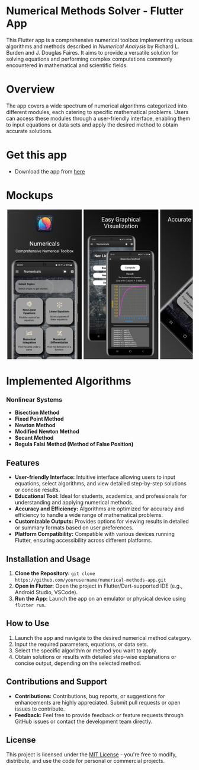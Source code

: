 # Numerical Methods Solver - Flutter App

This Flutter app is a comprehensive numerical toolbox implementing various algorithms and methods described in *Numerical Analysis* by Richard L. Burden and J. Douglas Faires. It aims to provide a versatile solution for solving equations and performing complex computations commonly encountered in mathematical and scientific fields.

# Overview

The app covers a wide spectrum of numerical algorithms categorized into different modules, each catering to specific mathematical problems. Users can access these modules through a user-friendly interface, enabling them to input equations or data sets and apply the desired method to obtain accurate solutions.

# Get this app
- Download the app from [here](https://drive.google.com/file/d/1ebpsJn_3Ek6GayGylGzFDS7GiX264Hmd/view?usp=sharing)

# Mockups
<div style="display: flex; flex-direction: row; overflow-x: auto; white-space: nowrap;">
    <img src="./assets/images/Samsung Galaxy S20+ Screenshot 0.png" width="40%" height="30%" style="padding: 0.5%; flex-shrink: 0;">
    <img src="./assets/images/Samsung Galaxy S20+ Screenshot 5.png" width="40%" height="30%" style="padding: 0.5%; flex-shrink: 0;">
    <img src="./assets/images/Samsung Galaxy S20+ Screenshot 1.png" width="40%" height="30%" style="padding: 0.5%; flex-shrink: 0;">
    <img src="./assets/images/Samsung Galaxy S20+ Screenshot 2.png" width="40%" height="30%" style="padding: 0.5%; flex-shrink: 0;">
    <img src="./assets/images/Samsung Galaxy S20+ Screenshot 3.png" width="40%" height="30%" style="padding: 0.5%; flex-shrink: 0;">
    <img src="./assets/images/Samsung Galaxy S20+ Screenshot 4.png" width="40%" height="30%" style="padding: 0.5%; flex-shrink: 0;">
    <img src="./assets/images/Samsung Galaxy S20+ Screenshot 6.png" width="40%" height="30%" style="padding: 0.5%; flex-shrink: 0;">
</div>

# Implemented Algorithms

### Nonlinear Systems
- **Bisection Method**
- **Fixed Point Method**
- **Newton Method**
- **Modified Newton Method**
- **Secant Method**
- **Regula Falsi Method (Method of False Position)**

<!-- Include other algorithm categories in a similar list -->

## Features

- **User-friendly Interface:** Intuitive interface allowing users to input equations, select algorithms, and view detailed step-by-step solutions or concise results.
- **Educational Tool:** Ideal for students, academics, and professionals for understanding and applying numerical methods.
- **Accuracy and Efficiency:** Algorithms are optimized for accuracy and efficiency to handle a wide range of mathematical problems.
- **Customizable Outputs:** Provides options for viewing results in detailed or summary formats based on user preferences.
- **Platform Compatibility:** Compatible with various devices running Flutter, ensuring accessibility across different platforms.

<!-- Add more features or expand on the existing ones -->

## Installation and Usage

1. **Clone the Repository:** `git clone https://github.com/yourusername/numerical-methods-app.git`
2. **Open in Flutter:** Open the project in Flutter/Dart-supported IDE (e.g., Android Studio, VSCode).
3. **Run the App:** Launch the app on an emulator or physical device using `flutter run`.

<!-- Include a similar step-by-step guide for installation and usage -->

## How to Use

1. Launch the app and navigate to the desired numerical method category.
2. Input the required parameters, equations, or data sets.
3. Select the specific algorithm or method you want to apply.
4. Obtain solutions or results with detailed step-wise explanations or concise output, depending on the selected method.

<!-- Describe the usage steps concisely -->

## Contributions and Support

- **Contributions:** Contributions, bug reports, or suggestions for enhancements are highly appreciated. Submit pull requests or open issues to contribute.
- **Feedback:** Feel free to provide feedback or feature requests through GitHub issues or contact the development team directly.

<!-- Mention how users can contribute or provide feedback -->

## License

This project is licensed under the [MIT License](LICENSE) - you're free to modify, distribute, and use the code for personal or commercial projects.

<!-- Include the project's license details -->
